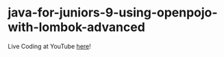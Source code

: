 # java-for-juniors-9-using-openpojo-with-lombok-advanced

Live Coding at YouTube [here](https://youtu.be/-a249sy0N1w)!